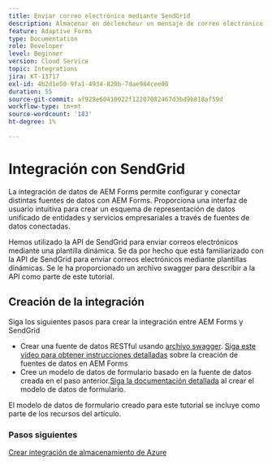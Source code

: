 ```yaml
---
title: Enviar correo electrónico mediante SendGrid
description: Almacenar en déclencheur un mensaje de correo electrónico con un vínculo al formulario guardado
feature: Adaptive Forms
type: Documentation
role: Developer
level: Beginner
version: Cloud Service
topic: Integrations
jira: KT-13717
exl-id: 4b2d1e50-9fa1-4934-820b-7dae984cee00
duration: 55
source-git-commit: af928e60410022f12207082467d3bd9b818af59d
workflow-type: tm+mt
source-wordcount: '183'
ht-degree: 1%

---
```


# Integración con SendGrid

La integración de datos de AEM Forms permite configurar y conectar distintas fuentes de datos con AEM Forms. Proporciona una interfaz de usuario intuitiva para crear un esquema de representación de datos unificado de entidades y servicios empresariales a través de fuentes de datos conectadas.

Hemos utilizado la API de SendGrid para enviar correos electrónicos mediante una plantilla dinámica. Se da por hecho que está familiarizado con la API de SendGrid para enviar correos electrónicos mediante plantillas dinámicas. Se le ha proporcionado un archivo swagger para describir a la API como parte de este tutorial.

## Creación de la integración

Siga los siguientes pasos para crear la integración entre AEM Forms y SendGrid

* Crear una fuente de datos RESTful usando [archivo swagger](./assets/SendGridWithDynamicTemplate.yaml). [Siga este vídeo para obtener instrucciones detalladas](https://experienceleague.adobe.com/docs/experience-manager-learn/forms/ic-web-channel-tutorial/parttwo.html) sobre la creación de fuentes de datos en AEM Forms
* Cree un modelo de datos de formulario basado en la fuente de datos creada en el paso anterior.[Siga la documentación detallada](https://experienceleague.adobe.com/docs/experience-manager-cloud-service/content/forms/integrate/use-form-data-model/create-form-data-models.html) al crear el modelo de datos de formulario.

El modelo de datos de formulario creado para este tutorial se incluye como parte de los recursos del artículo.

### Pasos siguientes

[Crear integración de almacenamiento de Azure](./create-fdm.md)
